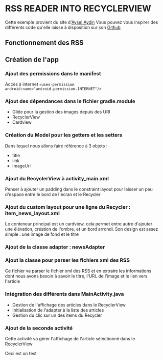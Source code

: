 # RSS READER INTO RECYCLERVIEW

Cette exemple provient du site d'[Aysel Aydin](https://ayselaydin.medium.com/android-rss-reader-kullanımı-4aa567f75cd4)
Vous pouvez vous inspirer des différents code qu'elle laisse à disposition sur son [Github](https://github.com/AyselAydin?tab=repositories)

## Fonctionnement des RSS


## Création de l'app
### Ajout des permissions dans le manifest
Accès à internet
`<uses-permission android:name="android.permission.INTERNET"/>`

### Ajout des dépendances dans le fichier gradle.module
 * Glide pour la gestion des images depuis des URI
 * RecyclerView
 * Cardview 

### Création du Model pour les getters et les setters
Dans lequel nous allons faire référence à 3 objets :
 * title
 * link
 * imageUrl
 
### Ajout du RecyclerView à activity_main.xml
 Penser à ajouter un padding dans le constraint layout pour laisser un peu d'espace entre le bord de l'écran et le Recycler
 
### Ajout du custom layout pour une ligne du Recycler : item_news_layout.xml
 Le conteneur principal est un cardview, cela permet entre autre d'ajouter une élévation, création de l'ombre, et un bord arrondi.
 Son design est assez simple : une image de fond et le titre
 
### Ajout de la classe adapter : newsAdapter 
 
### Ajout la classe pour parser les fichiers xml des RSS
 Ce fichier va parser le fichier xml des RSS et en extraire les informations dont nous avons besoin à savoir le titre, l'URL de l'image et le lien vers l'article
 
### Intégration des différents dans MainActivity.java
 * Gestion de l'affichage des articles dans le RecyclerView
 * Initialisation de l'adapter à la liste des articles
 * Gestion du clic sur un des items du Recycler 

### Ajout de la seconde activité
Cette activité va gérer l'affichage de l'article sélectionné dans le RecyclerView

Ceci est un test

 
 

